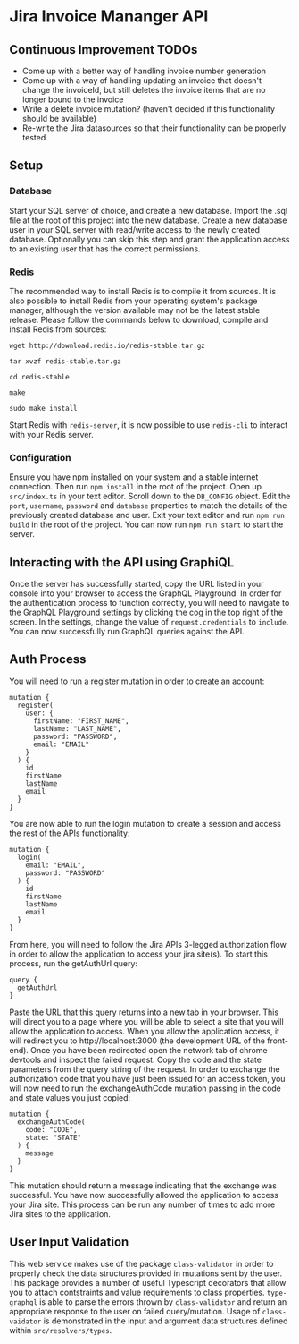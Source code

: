 # Jira Invoice Mananger API

## Continuous Improvement TODOs

* Come up with a better way of handling invoice number generation
* Come up with a way of handling updating an invoice that doesn't change the invoiceId, but still deletes the invoice items that are no longer bound to the invoice
* Write a delete invoice mutation? (haven't decided if this functionality should be available)
* Re-write the Jira datasources so that their functionality can be properly tested

## Setup

### Database

Start your SQL server of choice, and create a new database. Import the .sql file at the root of this project into the new database.
Create a new database user in your SQL server with read/write access to the newly created database. Optionally you can skip this step and grant the application access to an existing user that has the correct permissions.

### Redis

The recommended way to install Redis is to compile it from sources. It is also possible to install Redis from your operating system's package manager, although the version available may not be the latest stable release. Please follow the commands below to download, compile and install Redis from sources:

```
wget http://download.redis.io/redis-stable.tar.gz

tar xvzf redis-stable.tar.gz

cd redis-stable

make

sudo make install
```

Start Redis with `redis-server`, it is now possible to use `redis-cli` to interact with your Redis server.

### Configuration

Ensure you have npm installed on your system and a stable internet connection. Then run `npm install` in the root of the project. Open up `src/index.ts` in your text editor. Scroll down to the `DB_CONFIG` object. Edit the `port`, `username`, `password` and `database` properties to match the details of the previously created database and user.
Exit your text editor and run `npm run build` in the root of the project. You can now run `npm run start` to start the server.

## Interacting with the API using GraphiQL

Once the server has successfully started, copy the URL listed in your console into your browser to access the GraphQL Playground. In order for the authentication process to function correctly, you will need to navigate to the GraphQL Playground settings by clicking the cog in the top right of the screen. In the settings, change the value of `request.credentials` to `include`. You can now successfully run GraphQL queries against the API.

## Auth Process

You will need to run a register mutation in order to create an account:

```
mutation {
  register(
    user: {
      firstName: "FIRST_NAME",
      lastName: "LAST_NAME",
      password: "PASSWORD",
      email: "EMAIL"
    }
  ) {
    id
    firstName
    lastName
    email
  }
}
```

You are now able to run the login mutation to create a session and access the rest of the APIs functionality:

```
mutation {
  login(
    email: "EMAIL",
    password: "PASSWORD"
  ) {
    id
    firstName
    lastName
    email
  }
}
```

From here, you will need to follow the Jira APIs 3-legged authorization flow in order to allow the application to access your jira site(s). To start this process, run the getAuthUrl query:

```
query {
  getAuthUrl
}
```

Paste the URL that this query returns into a new tab in your browser. This will direct you to a page where you will be able to select a site that you will allow the application to access. When you allow the application access, it will redirect you to http://localhost:3000 (the development URL of the front-end). Once you have been redirected open the network tab of chrome devtools and inspect the failed request. Copy the code and the state parameters from the query string of the request.
In order to exchange the authorization code that you have just been issued for an access token, you will now need to run the exchangeAuthCode mutation passing in the code and state values you just copied:

```
mutation {
  exchangeAuthCode(
    code: "CODE",
    state: "STATE"
  ) {
    message
  }
}
```

This mutation should return a message indicating that the exchange was successful. You have now successfully allowed the application to access your Jira site. This process can be run any number of times to add more Jira sites to the application.

## User Input Validation

This web service makes use of the package `class-validator` in order to properly check the data structures provided in mutations sent by the user. This package provides a number of useful Typescript decorators that allow you to attach contstraints and value requirements to class properties. `type-graphql` is able to parse the errors thrown by `class-validator` and return an appropriate response to the user on failed query/mutation. Usage of `class-vaidator` is demonstrated in the input and argument data structures defined within `src/resolvers/types`.
